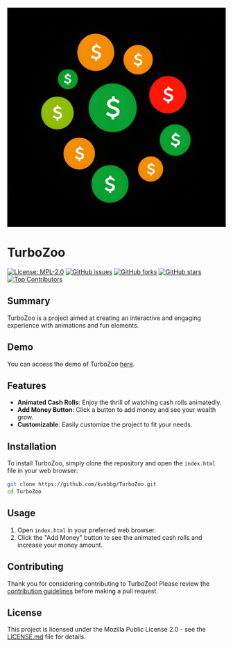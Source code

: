 ![Project Image](project_image.jpg)

# TurboZoo

[![License: MPL-2.0](https://img.shields.io/badge/License-MPL%202.0-blue.svg)](https://opensource.org/licenses/MPL-2.0)
[![GitHub issues](https://img.shields.io/github/issues/kvnbbg/TurboZoo)](https://github.com/kvnbbg/TurboZoo/issues)
[![GitHub forks](https://img.shields.io/github/forks/kvnbbg/TurboZoo)](https://github.com/kvnbbg/TurboZoo/network)
[![GitHub stars](https://img.shields.io/github/stars/kvnbbg/TurboZoo)](https://github.com/kvnbbg/TurboZoo/stargazers)
[![Top Contributors](https://img.shields.io/github/contributors-anon/kvnbbg/TurboZoo)](https://github.com/kvnbbg/TurboZoo/graphs/contributors)

## Summary

TurboZoo is a project aimed at creating an interactive and engaging experience with animations and fun elements.

## Demo

You can access the demo of TurboZoo [here](https://replit.com/@kvnbbg/TurboZo).

## Features

- **Animated Cash Rolls**: Enjoy the thrill of watching cash rolls animatedly.
- **Add Money Button**: Click a button to add money and see your wealth grow.
- **Customizable**: Easily customize the project to fit your needs.

## Installation

To install TurboZoo, simply clone the repository and open the `index.html` file in your web browser:

```bash
git clone https://github.com/kvnbbg/TurboZoo.git
cd TurboZoo
```

## Usage

1. Open `index.html` in your preferred web browser.
2. Click the "Add Money" button to see the animated cash rolls and increase your money amount.

## Contributing

Thank you for considering contributing to TurboZoo! Please review the [contribution guidelines](CONTRIBUTING.md) before making a pull request.

## License

This project is licensed under the Mozilla Public License 2.0 - see the [LICENSE.md](LICENSE.md) file for details.